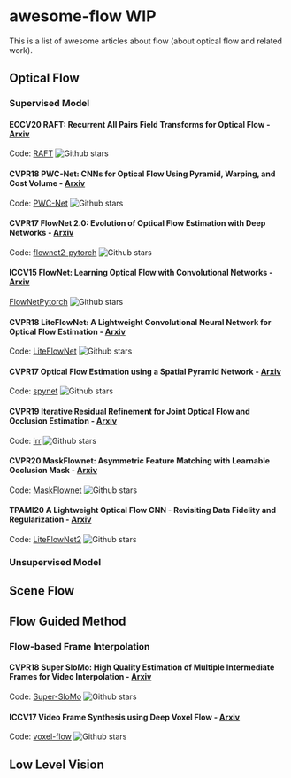# awesome-flow WIP
This is a list of awesome articles about flow (about optical flow and related work).

## Optical Flow
### Supervised Model
#### ECCV20 RAFT: Recurrent All Pairs Field Transforms for Optical Flow - [Arxiv](https://arxiv.org/pdf/2003.12039.pdf)

Code: [RAFT](https://github.com/princeton-vl/RAFT) ![Github stars](https://img.shields.io/github/stars/princeton-vl/RAFT)

#### CVPR18 PWC-Net: CNNs for Optical Flow Using Pyramid, Warping, and Cost Volume - [Arxiv](https://arxiv.org/abs/1709.02371) 

Code: [PWC-Net](https://github.com/NVlabs/PWC-Net) ![Github stars](https://img.shields.io/github/stars/NVlabs/PWC-Net)

#### CVPR17 FlowNet 2.0: Evolution of Optical Flow Estimation with Deep Networks - [Arxiv](https://arxiv.org/abs/1612.01925) 

Code: [flownet2-pytorch](https://github.com/NVIDIA/flownet2-pytorch) ![Github stars](https://img.shields.io/github/stars/NVIDIA/flownet2-pytorch)

#### ICCV15 FlowNet: Learning Optical Flow with Convolutional Networks - [Arxiv](https://arxiv.org/abs/1504.06852) 
[FlowNetPytorch](https://github.com/ClementPinard/FlowNetPytorch) ![Github stars](https://img.shields.io/github/stars/ClementPinard/FlowNetPytorch)

#### CVPR18 LiteFlowNet: A Lightweight Convolutional Neural Network for Optical Flow Estimation - [Arxiv](https://arxiv.org/abs/1805.07036)

Code: [LiteFlowNet](https://github.com/twhui/LiteFlowNet) ![Github stars](https://img.shields.io/github/stars/twhui/LiteFlowNet)

#### CVPR17 Optical Flow Estimation using a Spatial Pyramid Network - [Arxiv](https://arxiv.org/abs/1611.00850)

Code: [spynet](https://github.com/anuragranj/spynet) ![Github stars](https://img.shields.io/github/stars/anuragranj/spynet)

#### CVPR19 Iterative Residual Refinement for Joint Optical Flow and Occlusion Estimation - [Arxiv](https://arxiv.org/pdf/1904.05290.pdf) 

Code: [irr](https://github.com/visinf/irr) ![Github stars](https://img.shields.io/github/stars/visinf/irr)

#### CVPR20 MaskFlownet: Asymmetric Feature Matching with Learnable Occlusion Mask - [Arxiv](https://arxiv.org/abs/2003.10955) 

Code: [MaskFlownet](https://github.com/microsoft/MaskFlownet) ![Github stars](https://img.shields.io/github/stars/microsoft/MaskFlownet)

#### TPAMI20 A Lightweight Optical Flow CNN - Revisiting Data Fidelity and Regularization - [Arxiv](https://arxiv.org/abs/1903.07414) 

Code: [LiteFlowNet2](https://github.com/twhui/LiteFlowNet2) ![Github stars](https://img.shields.io/github/stars/twhui/LiteFlowNet2)

### Unsupervised Model

## Scene Flow

## Flow Guided Method
### Flow-based Frame Interpolation

#### CVPR18 Super SloMo: High Quality Estimation of Multiple Intermediate Frames for Video Interpolation - [Arxiv](https://arxiv.org/abs/1712.00080)

Code: [Super-SloMo](https://github.com/avinashpaliwal/Super-SloMo) ![Github stars](https://img.shields.io/github/stars/avinashpaliwal/Super-SloMo)

#### ICCV17 Video Frame Synthesis using Deep Voxel Flow - [Arxiv](https://arxiv.org/abs/1702.02463)

Code: [voxel-flow](https://github.com/liuziwei7/voxel-flow) ![Github stars](https://img.shields.io/github/stars/liuziwei7/voxel-flow)

## Low Level Vision
